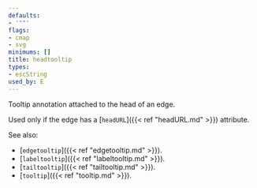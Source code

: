```yaml
---
defaults:
- '""'
flags:
- cmap
- svg
minimums: []
title: headtooltip
types:
- escString
used_by: E
---
```

Tooltip annotation attached to the head of an edge.

Used only if the edge has a [`headURL`]({{< ref "headURL.md" >}}) attribute.

See also:

- [`edgetooltip`]({{< ref "edgetooltip.md" >}}).
- [`labeltooltip`]({{< ref "labeltooltip.md" >}}).
- [`tailtooltip`]({{< ref "tailtooltip.md" >}}).
- [`tooltip`]({{< ref "tooltip.md" >}}).
